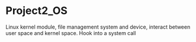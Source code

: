 # Project2_OS
Linux kernel module, file management system and device, interact between user space and kernel space. Hook into a system call
